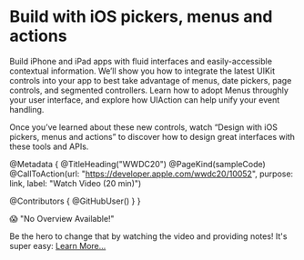 # Build with iOS pickers, menus and actions

Build iPhone and iPad apps with fluid interfaces and easily-accessible contextual information. We’ll show you how to integrate the latest UIKit controls into your app to best take advantage of menus, date pickers, page controls, and segmented controllers. Learn how to adopt Menus throughly your user interface, and explore how UIAction can help unify your event handling.

Once you’ve learned about these new controls, watch “Design with iOS pickers, menus and actions” to discover how to design great interfaces with these tools and APIs.

@Metadata {
   @TitleHeading("WWDC20")
   @PageKind(sampleCode)
   @CallToAction(url: "https://developer.apple.com/wwdc20/10052", purpose: link, label: "Watch Video (20 min)")

   @Contributors {
      @GitHubUser(<replace this with your GitHub handle>)
   }
}

😱 "No Overview Available!"

Be the hero to change that by watching the video and providing notes! It's super easy:
 [Learn More…](https://wwdcnotes.github.io/WWDCNotes/documentation/wwdcnotes/contributing)
